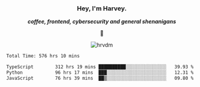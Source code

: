 <div align="center">
    <h3> Hey, I'm Harvey.</h3>
    <p><i><b>coffee, frontend, cybersecurity and general shenanigans</b></i></p>
    <p>👻</p>
</div>

<p align="center">  <img src="https://komarev.com/ghpvc/?username=hrvdm&label=Views&color=252733&style=for-the-badge" alt="hrvdm" /> </p>

<!--START_SECTION:waka-->

```txt
Total Time: 576 hrs 10 mins

TypeScript        312 hrs 19 mins ██████████░░░░░░░░░░░░░░░   39.93 %
Python            96 hrs 17 mins  ███░░░░░░░░░░░░░░░░░░░░░░   12.31 %
JavaScript        76 hrs 39 mins  ██▒░░░░░░░░░░░░░░░░░░░░░░   09.80 %
```

<!--END_SECTION:waka-->
